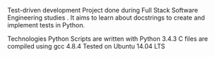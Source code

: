 Test-driven development
Project done during Full Stack Software Engineering studies . It aims to learn about docstrings to create and implement tests in Python.

Technologies
Python Scripts are written with Python 3.4.3
C files are compiled using gcc 4.8.4
Tested on Ubuntu 14.04 LTS
